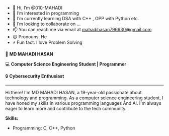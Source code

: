 - 👋 Hi, I’m @010-MAHADI
- 👀 I’m interested in programming
- 🌱 I’m currently learning DSA with C++ , OPP with Python etc.
- 💞️ I’m looking to collaborate on ...
- 📫 You can reach me via email at mahadihasan796630@gmail.com
- 😄 Pronouns: He
- ⚡ Fun fact: I love Problem Solving


👋 **MD MAHADI HASAN**

💻 **Computer Science Engineering Student | Programmer**

🔒 **Cybersecurity Enthusiast**

---

Hi there! I'm MD MAHADI HASAN, a 19-year-old passionate about technology and programming. As a computer science engineering student, I have honed my skills in various programming languages And AI. I'm always eager to learn more and contribute to the tech community.

**Skills:**
- Programming: C, C++, Python


<!---
010-MAHADI/010-MAHADI is a ✨ special ✨ repository because its `README.md` (this file) appears on your GitHub profile.
You can click the Preview link to take a look at your changes.
--->
